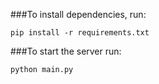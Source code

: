 ###To install dependencies, run:
```
pip install -r requirements.txt
```

###To start the server run:
```
python main.py
```